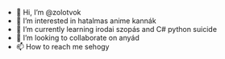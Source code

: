- 👋 Hi, I’m @zolotvok
- 👀 I’m interested in hatalmas anime kannák
- 🌱 I’m currently learning irodai szopás and C# python suicide
- 💞️ I’m looking to collaborate on anyád
- 📫 How to reach me sehogy

<!---
zolotvok/zolotvok is a ✨ special ✨ repository because its `README.md` (this file) appears on your GitHub profile.
You can click the Preview link to take a look at your changes.
 
